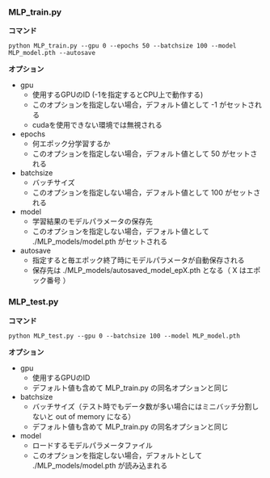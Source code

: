 ### MLP_train.py

**コマンド**
```
python MLP_train.py --gpu 0 --epochs 50 --batchsize 100 --model MLP_model.pth --autosave
```
**オプション**
- gpu
  - 使用するGPUのID (-1を指定するとCPU上で動作する)
  - このオプションを指定しない場合，デフォルト値として -1 がセットされる
  - cudaを使用できない環境では無視される
- epochs
  - 何エポック分学習するか
  - このオプションを指定しない場合，デフォルト値として 50 がセットされる
- batchsize
  - バッチサイズ
  - このオプションを指定しない場合，デフォルト値として 100 がセットされる
- model
  - 学習結果のモデルパラメータの保存先
  - このオプションを指定しない場合，デフォルト値として ./MLP_models/model.pth がセットされる
- autosave
  - 指定すると毎エポック終了時にモデルパラメータが自動保存される
  - 保存先は ./MLP_models/autosaved_model_epX.pth となる（ X はエポック番号 ）

### MLP_test.py

**コマンド**
```
python MLP_test.py --gpu 0 --batchsize 100 --model MLP_model.pth
```
**オプション**
- gpu
  - 使用するGPUのID
  - デフォルト値も含めて MLP_train.py の同名オプションと同じ
- batchsize
  - バッチサイズ（テスト時でもデータ数が多い場合にはミニバッチ分割しないと out of memory になる）
  - デフォルト値も含めて MLP_train.py の同名オプションと同じ
- model
  - ロードするモデルパラメータファイル
  - このオプションを指定しない場合，デフォルトとして ./MLP_models/model.pth が読み込まれる
